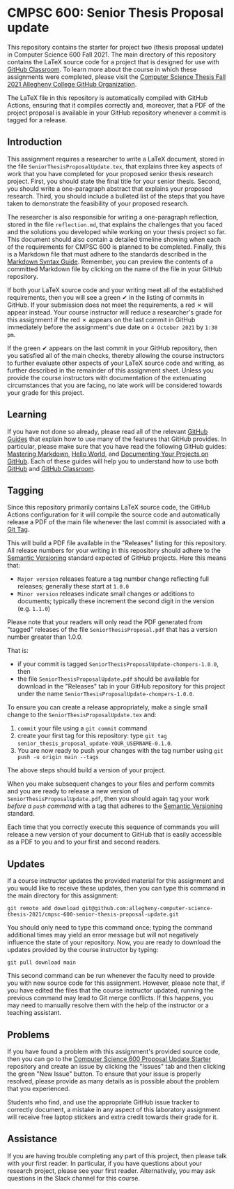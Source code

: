# CMPSC 600: Senior Thesis Proposal update

This repository contains the starter for project two (thesis proposal update) in Computer Science 600
Fall 2021. The main directory of this repository contains the LaTeX source code
for a project that is designed for use with [GitHub
Classroom](https://classroom.github.com/). To learn more about the course in
which these assignments were completed, please visit the [Computer Science Thesis Fall 2021 Allegheny College GitHub Organization](https://github.com/allegheny-computer-science-thesis-2021).

The LaTeX file in this repository is automatically compiled with GitHub Actions, ensuring that it compiles correctly and, moreover, that a PDF of the project proposal is available in your GitHub repository whenever a commit is tagged for a release.

## Introduction

This assignment requires a researcher to write a LaTeX document, stored in the
file `SeniorThesisProposalUpdate.tex`, that explains three key aspects of work
that you have completed for your proposed senior thesis research project. First,
you should state the final title for your senior thesis. Second, you should
write a one-paragraph abstract that explains your proposed research. Third, you
should include a bulleted list of the steps that you have taken to demonstrate
the feasibility of your proposed research.

The researcher is also responsible for writing a one-paragraph reflection,
stored in the file `reflection.md`, that explains the challenges that you faced
and the solutions you developed while working on your thesis project so far.
This document should also contain a detailed timeline showing when each of
the requirements for CMPSC 600 is planned to be completed. Finally, this is a Markdown
file that must adhere to the standards described in the [Markdown Syntax
Guide](https://guides.github.com/features/mastering-markdown/). Remember, you
can preview the contents of a committed Markdown file by clicking on the name of
the file in your GitHub repository.

If both your LaTeX source code and your writing meet all of the established
requirements, then you will see a green &#x2714; in the listing of commits in
GitHub. If your submission does not meet the requirements, a red &#x2717; will
appear instead. Your course  instructor will reduce a researcher's grade for
this assignment if the red &#x2717; appears on the last commit in GitHub
immediately before the assignment's due date on `4 October 2021` by `1:30 pm`.

If the green &#x2714; appears on the last commit in your GitHub
repository, then you satisfied all of the main checks, thereby allowing the
course instructors to further evaluate other aspects of your LaTeX source code
and writing, as further described in the remainder of this assignment sheet.
Unless you provide the course instructors with documentation of the extenuating
circumstances that you are facing, no late work will be considered towards your
grade for this project.

## Learning

If you have not done so already, please read all of the relevant [GitHub
Guides](https://guides.github.com/) that explain how to use many of the features
that GitHub provides. In particular, please make sure that you have read the
following GitHub guides: [Mastering
Markdown](https://guides.github.com/features/mastering-markdown/), [Hello
World](https://guides.github.com/activities/hello-world/), and [Documenting Your
Projects on GitHub](https://guides.github.com/features/wikis/). Each of these
guides will help you to understand how to use both [GitHub](http://github.com) and
[GitHub Classroom](https://classroom.github.com/).

## Tagging

Since this repository primarily contains LaTeX source code, the GitHub Actions 
configuration for it will compile the source code and automatically release a
PDF of the main file whenever the last commit is associated with a [Git
Tag](https://git-scm.com/book/en/v2/Git-Basics-Tagging). 

This will build a PDF file available in the "Releases" listing
for this repository. All release numbers for your writing in this repository
should adhere to the [Semantic Versioning](http://semver.org/) standard expected
of GitHub projects. Here this means that:

* `Major version` releases feature a tag number change reflecting full releases; generally these start at `1.0.0`
* `Minor version` releases indicate small changes or additions to documents; typically these increment the second digit in the version (e.g. `1.1.0`)

Please note that your readers will only read the PDF generated from "tagged" releases 
of the file `SeniorThesisProposal.pdf` that has a version number greater than
1.0.0. 

That is:

* if your commit is tagged `SeniorThesisProposalUpdate-chompers-1.0.0`, then 
* the file `SeniorThesisProposalUpdate.pdf` should be available for download in the "Releases" tab in your GitHub repository for this project under the name
`SeniorThesisProposalUpdate-chompers-1.0.0`.

To ensure you can create a release appropriately, make a single small change to the
`SeniorThesisProposalUpdate.tex` and:

1. `commit` your file using a `git commit` command
2. create your first tag for this repository: type `git tag senior_thesis_proposal_update-YOUR_USERNAME-0.1.0`. 
3. You are now ready to push your changes with the tag number using  `git push -u origin main --tags`

The above steps should build a version of your project.

When you make subsequent changes to your files and perform commits and you are
ready to release a new version of `SeniorThesisProposalUpdate.pdf`, then you should
again tag your work _before a `push` command_ with a tag that
adheres to the [Semantic Versioning](http://semver.org/) standard. 

Each time that you correctly execute this sequence of commands you will release a new
version of your document to GitHub that is easily accessible as a PDF to you and
to your first and second readers.

## Updates

If a course instructor updates the provided material for this assignment and
you would like to receive these updates, then you can type this command in the
main directory for this assignment:

```
git remote add download git@github.com:allegheny-computer-science-thesis-2021/cmpsc-600-senior-thesis-proposal-update.git
```

You should only need to type this command once; typing the command additional
times may yield an error message but will not negatively influence the state of
your repository. Now, you are ready to download the updates provided by the
course instructor by typing:

```
git pull download main
```

This second command can be run whenever the faculty need to provide you
with new source code for this assignment. However, please note that, if you have
edited the files that the course instructor updated, running the previous
command may lead to Git merge conflicts. If this happens, you may need to
manually resolve them with the help of the instructor or a teaching assistant.

## Problems

If you have found a problem with this assignment's provided source code, then
you can go to the [Computer Science 600 Proposal Update
Starter](https://github.com/allegheny-computer-science-thesis-2021/cmpsc-600-senior-thesis-proposal-update)
repository and create an issue by clicking the "Issues" tab and then clicking
the green "New Issue" button. To ensure that your issue is properly resolved,
please provide as many details as is possible about the problem that you
experienced.

Students who find, and use the appropriate GitHub issue tracker to correctly
document, a mistake in any aspect of this laboratory assignment will receive
free laptop stickers and extra credit towards their grade for it.

## Assistance

If you are having trouble completing any part of this project, then please talk
with your first reader. In particular, if you have questions about your research project, please
see your first reader. Alternatively, you may ask questions in the Slack channel for this course.
